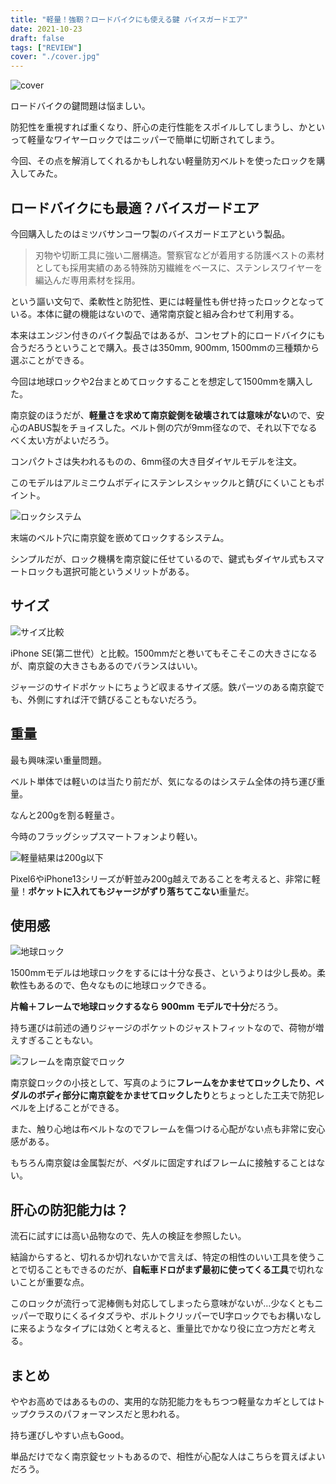 ```yaml
---
title: "軽量！強靭？ロードバイクにも使える鍵 バイスガードエア"
date: 2021-10-23
draft: false
tags: ["REVIEW"]
cover: "./cover.jpg"
---
```


![cover](./cover.jpg)

ロードバイクの鍵問題は悩ましい。

防犯性を重視すれば重くなり、肝心の走行性能をスポイルしてしまうし、かといって軽量なワイヤーロックではニッパーで簡単に切断されてしまう。

今回、その点を解消してくれるかもしれない軽量防刃ベルトを使ったロックを購入してみた。

## ロードバイクにも最適？バイスガードエア

今回購入したのはミツバサンコーワ製のバイスガードエアという製品。

<LinkBox url="https://www.amazon.co.jp/dp/B097XQT8N2/" isAmazonLink />

> 刃物や切断工具に強い二層構造。警察官などが着用する防護ベストの素材としても採用実績のある特殊防刃繊維をベースに、ステンレスワイヤーを編込んだ専用素材を採用。

という謳い文句で、柔軟性と防犯性、更には軽量性も併せ持ったロックとなっている。本体に鍵の機能はないので、通常南京錠と組み合わせて利用する。

本来はエンジン付きのバイク製品ではあるが、コンセプト的にロードバイクにも合うだろうということで購入。長さは350mm, 900mm, 1500mmの三種類から選ぶことができる。

今回は地球ロックや2台まとめてロックすることを想定して1500mmを購入した。

南京錠のほうだが、**軽量さを求めて南京錠側を破壊されては意味がない**ので、安心のABUS製をチョイスした。ベルト側の穴が9mm径なので、それ以下でなるべく太い方がよいだろう。

<LinkBox url="https://www.amazon.co.jp/dp/B00ME90XUM/" isAmazonLink />

コンパクトさは失われるものの、6mm径の大き目ダイヤルモデルを注文。

このモデルはアルミニウムボディにステンレスシャックルと錆びにくいこともポイント。

![ロックシステム](./locking.jpg)

末端のベルト穴に南京錠を嵌めてロックするシステム。

シンプルだが、ロック機構を南京錠に任せているので、鍵式もダイヤル式もスマートロックも選択可能というメリットがある。

## サイズ

![サイズ比較](./size.jpg)

iPhone SE(第二世代）と比較。1500mmだと巻いてもそこそこの大きさになるが、南京錠の大きさもあるのでバランスはいい。

ジャージのサイドポケットにちょうど収まるサイズ感。鉄パーツのある南京錠でも、外側にすれば汗で錆びることもないだろう。

## 重量

最も興味深い重量問題。

ベルト単体では軽いのは当たり前だが、気になるのはシステム全体の持ち運び重量。

なんと200gを割る軽量さ。

今時のフラッグシップスマートフォンより軽い。

![軽量結果は200g以下](./weight.jpg)

Pixel6やiPhone13シリーズが軒並み200g越えであることを考えると、非常に軽量！**ポケットに入れてもジャージがずり落ちてこない**重量だ。

## 使用感

![地球ロック](./earth_lock.jpg)

1500mmモデルは地球ロックをするには十分な長さ、というよりは少し長め。柔軟性もあるので、色々なものに地球ロックできる。

**片輪＋フレームで地球ロックするなら 900mm モデルで十分**だろう。

持ち運びは前述の通りジャージのポケットのジャストフィットなので、荷物が増えすぎることもない。

![フレームを南京錠でロック](./stay_locking.jpg)

南京錠ロックの小技として、写真のように**フレームをかませてロックしたり、ペダルのボディ部分に南京錠をかませてロックしたり**とちょっとした工夫で防犯レベルを上げることができる。

また、触り心地は布ベルトなのでフレームを傷つける心配がない点も非常に安心感がある。

もちろん南京錠は金属製だが、ペダルに固定すればフレームに接触することはない。

## 肝心の防犯能力は？

流石に試すには高い品物なので、先人の検証を参照したい。

<LinkBox url="http://blog.livedoor.jp/wason/archives/20210917_cyclespice_viceguardair.html" />

結論からすると、切れるか切れないかで言えば、特定の相性のいい工具を使うことで切ることもできるのだが、**自転車ドロがまず最初に使ってくる工具**で切れないことが重要な点。

このロックが流行って泥棒側も対応してしまったら意味がないが…少なくともニッパーで取りにくるイタズラや、ボルトクリッパーでU字ロックでもお構いなしに来るようなタイプには効くと考えると、重量比でかなり役に立つ方だと考える。

## まとめ

ややお高めではあるものの、実用的な防犯能力をもちつつ軽量なカギとしてはトップクラスのパフォーマンスだと思われる。

持ち運びしやすい点もGood。

単品だけでなく南京錠セットもあるので、相性が心配な人はこちらを買えばよいだろう。

<LinkBox url="https://www.amazon.co.jp/dp/B097XQPZXQ/" isAmazonLink />
